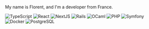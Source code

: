 My name is Florent, and I'm a developer from France.

<p>
  <img alt="TypeScript" src="https://img.shields.io/badge/TypeScript-458cff.svg?&logo=typescript&logoColor=white" />
  <img alt="React" src="https://img.shields.io/badge/React-b034d9.svg?&logo=react&logoColor=white" />
  <img alt="NextJS" src="https://img.shields.io/badge/Next-000000.svg?&logo=next.js&logoColor=white" />
  <img alt="Rails" src="https://img.shields.io/badge/Rails-%23CC0000.svg?logo=ruby-on-rails&logoColor=white" />
  <img alt="OCaml" src="https://img.shields.io/badge/-OCaml-FF8C00?style=flat-square&logo=ocaml&logoColor=white" />
  <img alt="PHP" src="https://img.shields.io/badge/-PHP-45b8d8?style=flat-square&logo=php&logoColor=white" />
  <img alt="Symfony" src="https://img.shields.io/badge/-Symfony-DD0031?style=flat-square&logo=symfony&logoColor=white" />
  <img alt="Docker" src="https://img.shields.io/badge/-Docker-46a2f1?style=flat-square&logo=docker&logoColor=white" />
  <img alt="PostgreSQL" src="https://img.shields.io/badge/-postgresql-316192?style=flat-square&logo=postgresql&logoColor=white" />
</p>

<!---
florentdrousset/florentdrousset is a ✨ special ✨ repository because its `README.md` (this file) appears on your GitHub profile.
You can click the Preview link to take a look at your changes.
--->
